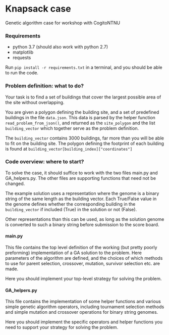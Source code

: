 # Knapsack case
Genetic algorithm case for workshop with CogitoNTNU

### Requirements
- python 3.7 (should also work with python 2.7)
- matplotlib
- requests

Run `pip install -r requirements.txt` in a terminal, and you should
 be able to run the code.


### Problem definition: what to do?
Your task is to find a set of buildings that cover the largest possible
area of the site without overlapping.

You are given a polygon defining the building site, and a set of 
predefined buildings in the file `data.json`. This data
is parsed by the helper function `read_problem_from_json()`, and returned as
the `site_polygon` and the list `building_vector` which together serve as
the problem definition. 

The `building_vector` contains 3000 buildings, far more than you will be able to fit on
the building site. The polygon defining the footprint of each building is
found at `building_vector[building_index]["coordinates"]` 

### Code overview: where to start?
To solve the case, it should suffice to work with the two files main.py 
and GA_helpers.py. 
The other files are supporting functions that need not be changed.

The example solution uses a representation where the genome is a binary string
of the same length as the building vector. Each True/False value in the genome
defines whether the corresponding building in the `building_vector` if 
included (True) in the solution or not (False). 

Other representations than this can be used, as long as the solution
genome is converted to such a binary string before submission to the score board.

#### main.py
This file contains the top level definition of the working
(but pretty poorly preforming) implementation of a 
GA solution to the problem. Here parameters of the algorithm are defined,
and the choices of which methods to use for parent selection, crossover, 
mutation, survivor selection etc. are made.

Here you should implement your top-level strategy for solving the problem.

#### GA_helpers.py
This file contains the implementation of some helper functions and
various simple genetic algorithm operators, including tournament
selection methods and simple mutation and crossover operations 
for binary string genomes.

Here you should implement the specific operators and helper functions you 
need to support your strategy for solving the problem.
